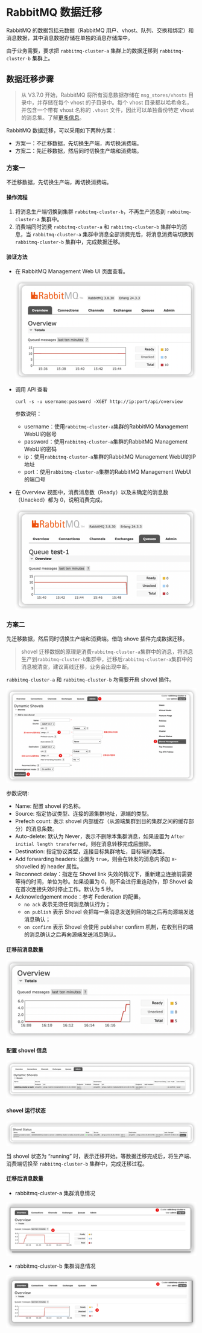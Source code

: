 # RabbitMQ 数据迁移

RabbitMQ 的数据包括元数据（RabbitMQ 用户、vhost、队列、交换和绑定）和消息数据，其中消息数据存储在单独的消息存储库中。

由于业务需要，要求把 `rabbitmq-cluster-a` 集群上的数据迁移到 `rabbitmq-cluster-b` 集群上。

## 数据迁移步骤

> 从 V3.7.0 开始，RabbitMQ 将所有消息数据存储在 `msg_stores/vhosts` 目录中，并存储在每个 vhost 的子目录中。每个 vhost 目录都以哈希命名，并包含一个带有 vhost 名称的 `.vhost` 文件，因此可以单独备份特定 vhost 的消息集。了解[更多信息](https://www.rabbitmq.com/backup.html)。

RabbitMQ 数据迁移，可以采用如下两种方案：

- 方案一：不迁移数据，先切换生产端，再切换消费端。
- 方案二：先迁移数据，然后同时切换生产端和消费端。

### 方案一

不迁移数据，先切换生产端，再切换消费端。

#### 操作流程

1. 将消息生产端切换到集群 `rabbitmq-cluster-b`，不再生产消息到 `rabbitmq-cluster-a` 集群中。
2. 消费端同时消费 `rabbitmq-cluster-a` 和 `rabbitmq-cluster-b` 集群中的消息，当 `rabbitmq-cluster-a` 集群中消息全部消费完后，将消息消费端切换到 `rabbitmq-cluster-b` 集群中，完成数据迁移。

#### 验证方法

- 在 RabbitMQ Management Web UI 页面查看。

  ![查看](../images/migrate01.png)

- 调用 API 查看

  ```shell
  curl -s -u username:password -XGET http://ip:port/api/overview
  ```

  参数说明：

  - username：使用`rabbitmq-cluster-a`集群的RabbitMQ Management WebUI的帐号
  - password：使用`rabbitmq-cluster-a`集群的RabbitMQ Management WebUI的密码
  - ip：使用`rabbitmq-cluster-a`集群的RabbitMQ Management WebUI的IP地址
  - port：使用`rabbitmq-cluster-a`集群的RabbitMQ Management WebUI的端口号

- 在 Overview 视图中，消费消息数（Ready）以及未确定的消息数（Unacked）都为 0，说明消费完成。

  ![消息数为0](../images/migrate02.png)

### 方案二

先迁移数据，然后同时切换生产端和消费端。借助 shove 插件完成数据迁移。

> shovel 迁移数据的原理是消费`rabbitmq-cluster-a`集群中的消息，将消息生产到`rabbitmq-cluster-b`集群中，迁移后`rabbitmq-cluster-a`集群中的消息被清空，建议离线迁移，业务会出现中断。

`rabbitmq-cluster-a` 和 `rabbitmq-cluster-b` 均需要开启 shovel 插件。

![开启插件](../images/migrate03.png)

参数说明:

- Name: 配置 shovel 的名称。
- Source: 指定协议类型、连接的源集群地址，源端的类型。
- Prefech count: 表示 shovel 内部缓存（从源端集群到目的集群之间的缓存部分）的消息条数。
- Auto-delete: 默认为 Never，表示不删除本集群消息，如果设置为 `After initial length transferred`，则在消息转移完成后删除。
- Destination: 指定协议类型，连接目标集群地址，目标端的类型。
- Add forwarding headers: 设置为 `true`，则会在转发的消息内添加 x-shovelled 的 header 属性。
- Reconnect delay：指定在 Shovel link 失效的情况下，重新建立连接前需要等待的时间，单位为秒。如果设置为 0，则不会进行重连动作，即 Shovel 会在首次连接失效时停止工作。默认为 5 秒。
- Acknowledgement mode：参考 Federation 的配置。
  - `no ack` 表示无须任何消息确认行为；
  - `on publish` 表示 Shovel 会把每一条消息发送到目的端之后再向源端发送消息确认；
  - `on confirm` 表示 Shovel 会使用 publisher confirm 机制，在收到目的端的消息确认之后再向源端发送消息确认。

#### 迁移前消息数量

![迁移前消息](../images/migrate04.png)

#### 配置 shovel 信息

![配置 shovel](../images/migrate05.png)

#### shovel 运行状态

![运行状态](../images/migrate06.png)

当 shovel 状态为 “running” 时，表示迁移开始。等数据迁移完成后，将生产端、消费端切换至 `rabbitmq-cluster-b` 集群中，完成迁移过程。

#### 迁移后消息数量

- rabbitmq-cluster-a 集群消息情况

![集群消息](../images/migrate07.png)

- rabbitmq-cluster-b 集群消息情况

![集群消息](../images/migrate08.png)
